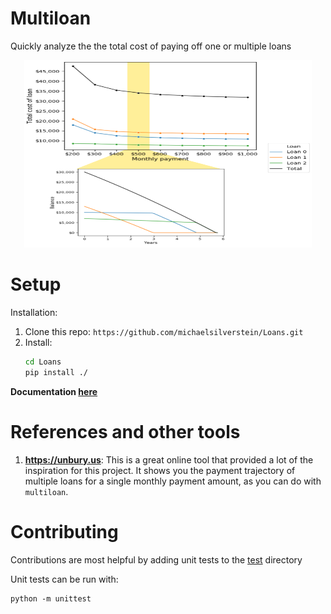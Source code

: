 # Multiloan

Quickly analyze the the total cost of paying off one or multiple loans


<p align="center">
  <img width="460" height="300" src="data/figures/multiloan_home.png"></img>
</p>


# Setup
Installation:
1. Clone this repo: `https://github.com/michaelsilverstein/Loans.git`
2. Install:
    ```bash
    cd Loans
    pip install ./
    ```
**Documentation [here](Documentation.md)**

# References and other tools
1. **https://unbury.us**: This is a great online tool that provided a lot of the inspiration for this project. It shows you the payment trajectory of multiple loans for a single monthly payment amount, as you can do with `multiloan`.

# Contributing
Contributions are most helpful by adding unit tests to the [test](test/) directory

Unit tests can be run with:

    python -m unittest